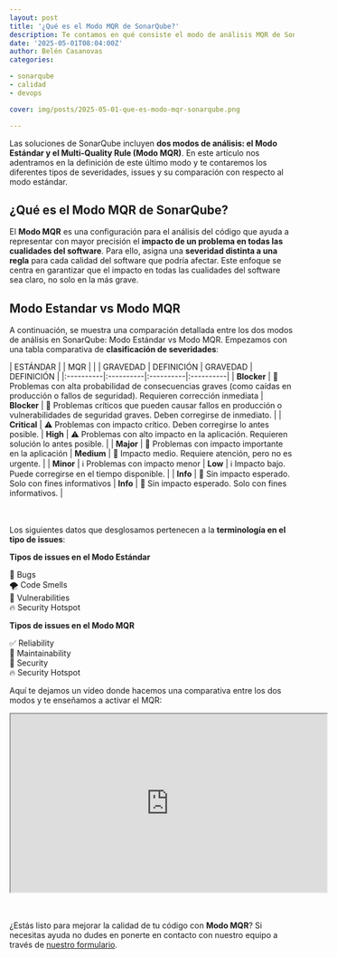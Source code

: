 ```yaml
---
layout: post
title: '¿Qué es el Modo MQR de SonarQube?'
description: Te contamos en qué consiste el modo de análisis MQR de SonarQube y qué diferencias tiene frente al Modo Estándar
date: '2025-05-01T08:04:00Z'
author: Belén Casanovas
categories:

- sonarqube
- calidad
- devops

cover: img/posts/2025-05-01-que-es-modo-mqr-sonarqube.png

---
```

Las soluciones de SonarQube incluyen **dos modos de análisis: el Modo Estándar y el Multi-Quality Rule (Modo MQR)**. En este artículo nos adentramos en la definición de este último modo y te contaremos los diferentes tipos de severidades, issues y su comparación con respecto al modo estándar. 

<h2>¿Qué es el Modo MQR de SonarQube?</h2>

El **Modo MQR** es una configuración para el análisis del código que ayuda a representar con mayor precisión el **impacto de un problema en todas las cualidades del software**. Para ello, asigna una **severidad distinta a una regla** para cada calidad del software que podría afectar. Este enfoque se centra en garantizar que el impacto en todas las cualidades del software sea claro, no solo en la más grave. 

<h2>Modo Estandar vs Modo MQR</h2>

A continuación, se muestra una comparación detallada entre los dos modos de análisis en SonarQube: Modo Estándar vs Modo MQR. Empezamos con una tabla comparativa de **clasificación de severidades**:

| ESTÁNDAR |   |  MQR |  |
| GRAVEDAD | DEFINICIÓN  | GRAVEDAD | DEFINICIÓN |
|:----------|:----------|:----------|:----------|
| **Blocker**    | 🛑 Problemas con alta probabilidad de consecuencias graves (como caídas en producción o fallos de seguridad). Requieren corrección inmediata   | **Blocker** | 🛑 Problemas críticos que pueden causar fallos en producción o vulnerabilidades de seguridad graves. Deben corregirse de inmediato. |
| **Critical**    | ⚠️ Problemas con impacto crítico. Deben corregirse lo antes posible.   | **High** | ⚠️ Problemas con alto impacto en la aplicación. Requieren solución lo antes posible. |
| **Major**   | 🔧 Problemas con impacto importante en la aplicación   | **Medium** | 🔧 Impacto medio. Requiere atención, pero no es urgente. |
| **Minor**   | ℹ️ Problemas con impacto menor   | **Low** | ℹ️ Impacto bajo. Puede corregirse en el tiempo disponible. |
| **Info**  | 📘 Sin impacto esperado. Solo con fines informativos   | **Info** | 📘 Sin impacto esperado. Solo con fines informativos. |


<br><br>
Los siguientes datos que desglosamos pertenecen a la **terminología en el tipo de issues**: 


**Tipos de issues en el Modo Estándar** 

🐞 Bugs <br>
🌪️ Code Smells <br>
🔐 Vulnerabilities <br>
🔥 Security Hotspot <br>

**Tipos de issues en el Modo MQR**

✅ Reliability <br>
🧹 Maintainability <br>
🔐 Security <br>
🔥 Security Hotspot <br>

Aquí te dejamos un vídeo donde hacemos una comparativa entre los dos modos y te enseñamos a activar el MQR:

<iframe width="560" height="315" src="https://www.youtube-nocookie.com/embed/WYksFNBRHZ8?si=jZKaczPpaBNKiKpB&amp;controls=0" title="Activate MQR on SonarQube" allow="accelerometer; autoplay; clipboard-write; encrypted-media; gyroscope; picture-in-picture; web-share" referrerpolicy="strict-origin-when-cross-origin" allowfullscreen></iframe>

<br><br>
¿Estás listo para mejorar la calidad de tu código con **Modo MQR**? Si necesitas ayuda no dudes en ponerte en contacto con nuestro equipo a través de [nuestro formulario](/contacto). 
